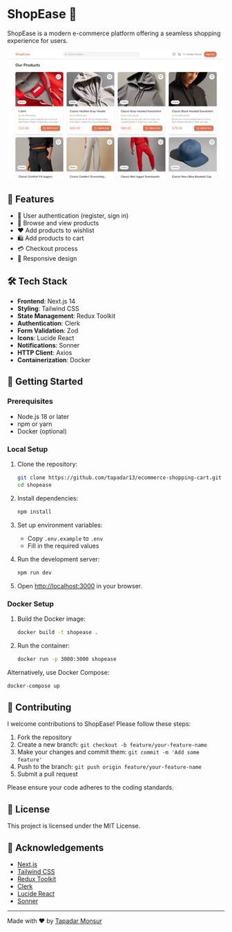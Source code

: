 # ShopEase 🛒

ShopEase is a modern e-commerce platform offering a seamless shopping experience for users.

![ShopEase Logo](/public/shopease.png)

## 🌟 Features

- 👤 User authentication (register, sign in)
- 🏪 Browse and view products
- ❤️ Add products to wishlist
- 🛍️ Add products to cart
- 💳 Checkout process
- 📱 Responsive design

## 🛠️ Tech Stack

- **Frontend**: Next.js 14
- **Styling**: Tailwind CSS
- **State Management**: Redux Toolkit
- **Authentication**: Clerk
- **Form Validation**: Zod
- **Icons**: Lucide React
- **Notifications**: Sonner
- **HTTP Client**: Axios
- **Containerization**: Docker

## 🚀 Getting Started

### Prerequisites

- Node.js 18 or later
- npm or yarn
- Docker (optional)

### Local Setup

1. Clone the repository:

   ```bash
   git clone https://github.com/tapadar13/ecommerce-shopping-cart.git
   cd shopease
   ```

2. Install dependencies:

   ```bash
   npm install
   ```

3. Set up environment variables:

   - Copy `.env.example` to `.env`
   - Fill in the required values

4. Run the development server:

   ```bash
   npm run dev
   ```

5. Open [http://localhost:3000](http://localhost:3000) in your browser.

### Docker Setup

1. Build the Docker image:

   ```bash
   docker build -t shopease .
   ```

2. Run the container:
   ```bash
   docker run -p 3000:3000 shopease
   ```

Alternatively, use Docker Compose:

```bash
docker-compose up
```

## 🤝 Contributing

I welcome contributions to ShopEase! Please follow these steps:

1. Fork the repository
2. Create a new branch: `git checkout -b feature/your-feature-name`
3. Make your changes and commit them: `git commit -m 'Add some feature'`
4. Push to the branch: `git push origin feature/your-feature-name`
5. Submit a pull request

Please ensure your code adheres to the coding standards.

## 📄 License

This project is licensed under the MIT License.

## 🙏 Acknowledgements

- [Next.js](https://nextjs.org/)
- [Tailwind CSS](https://tailwindcss.com/)
- [Redux Toolkit](https://redux-toolkit.js.org/)
- [Clerk](https://clerk.dev/)
- [Lucide React](https://lucide.dev/)
- [Sonner](https://sonner.emilkowal.ski/)

---

Made with ❤️ by [Tapadar Monsur](https://x.com/Tapadar13)
